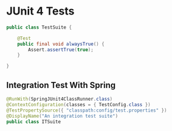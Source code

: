 # JUnit 4 Tests

```java
public class TestSuite {

    @Test
    public final void alwaysTrue() {
        Assert.assertTrue(true);
    }

}
```

## Integration Test With Spring

```java
@RunWith(SpringJUnit4ClassRunner.class)
@ContextConfiguration(classes = { TestConfig.class })
@TestPropertySource({ "classpath:config/test.properties" })
@DisplayName("An integration test suite")
public class ITSuite
```


